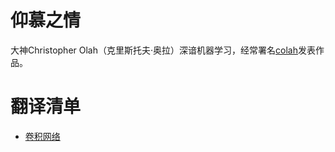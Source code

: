 # 仰慕之情

大神Christopher Olah（克里斯托夫·奥拉）深谙机器学习，经常署名[colah](http://colah.github.io/)发表作品。

# 翻译清单
- [卷积网络](./ConvNets.md)